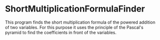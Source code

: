 # ShortMultiplicationFormulaFinder
This program finds the short multiplication formula of the powered addition of two variables. For this purpose it uses the principle of the Pascal's pyramid to find the coefficients in front of the variables.
